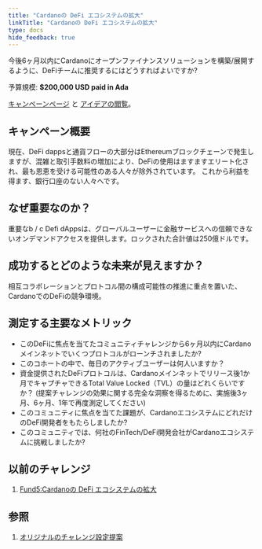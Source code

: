 ```yaml
---
title: "Cardanoの DeFi エコシステムの拡大"
linkTitle: "Cardanoの DeFi エコシステムの拡大"
type: docs
hide_feedback: true
---
```

今後6ヶ月以内にCardanoにオープンファイナンスソリューションを構築/展開するように、DeFiチームに推奨するにはどうすればよいですか?

予算規模: **$200,000 USD paid in Ada**

[キャンペーンページ](https://cardano.ideascale.com/a/campaign-home/26109) と [アイデアの閲覧](https://cardano.ideascale.com/a/ideas/top/campaign-filter/byids/campaigns/26109/stage/unspecified)。

## キャンペーン概要

現在、DeFi dappsと通貨フローの大部分はEthereumブロックチェーンで発生しますが、混雑と取引手数料の増加により、DeFiの使用はますますエリート化され、最も恩恵を受ける可能性のある人々が除外されています。 これから利益を得ます、銀行口座のない人々へです。

## なぜ重要なのか？

重要なb / c Defi dAppsは、グローバルユーザーに金融サービスへの信頼できないオンデマンドアクセスを提供します。ロックされた合計値は250億ドルです。

## 成功するとどのような未来が見えますか？

相互コラボレーションとプロトコル間の構成可能性の推進に重点を置いた、CardanoでのDeFiの競争環境。

## 測定する主要なメトリック

- このDeFiに焦点を当てたコミュニティチャレンジから6ヶ月以内にCardanoメインネットでいくつプロトコルがローンチされましたか?
- このコホートの中で、毎日のアクティブユーザーは何人いますか？
- 資金提供されたDeFiプロトコルは、Cardanoメインネットでリリース後1か月でキャプチャできるTotal Value Locked（TVL）の量はどれくらいですか？ (提案チャレンジの効果に関する完全な洞察を得るために、実施後3ヶ月、6ヶ月、1年で再度測定してください)
- このコミュニティに焦点を当てた課題が、CardanoエコシステムにどれだけのDeFi開発者をもたらしましたか?
- このコミュニティでは、何社のFinTech/DeFi開発会社がCardanoエコシステムに挑戦しましたか?

## 以前のチャレンジ

1. [Fund5:Cardanoの DeFi エコシステムの拡大](https://cardano.ideascale.com/a/campaign-home/25948)

## 参照

1. [オリジナルのチャレンジ設定提案](https://cardano.ideascale.com/a/dtd/Scale-UP-Cardano-s-DeFi-Ecosystem/333399-48088)
